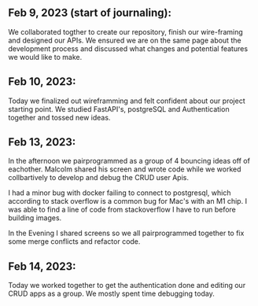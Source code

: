 ## Feb 9, 2023 (start of journaling):

We collaborated togther to create our repository, finish our wire-framing and designed our APIs. We ensured we are on the same page about the development process and discussed what changes and potential features we would like to make.

## Feb 10, 2023:

Today we finalized out wireframming and felt confident about our project starting point. We studied FastAPI's, postgreSQL and Authentication together and tossed new ideas.

## Feb 13, 2023:

In the afternoon we pairprogrammed as a group of 4 bouncing ideas off of eachother. Malcolm shared his screen and wrote code while we worked collbartively to develop and debug the CRUD user Apis.

I had a minor bug with docker failing to connect to postgresql, which according to stack overflow is a common bug for Mac's with an M1 chip. I was able to find a line of code from stackoverflow I have to run before building images.

In the Evening I shared screens so we all pairprogrammed together to fix some merge conflicts and refactor code.

## Feb 14, 2023:

Today we worked together to get the authentication done and editing our CRUD apps as a group. We mostly spent time debugging today.
